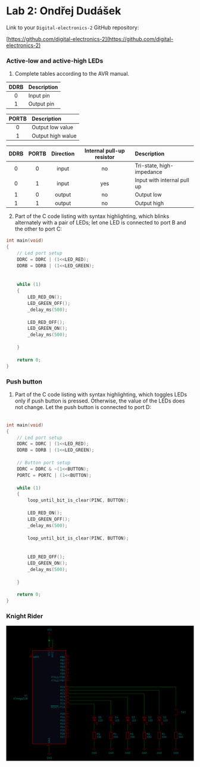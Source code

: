 # Lab 2: Ondřej Dudášek

Link to your `Digital-electronics-2` GitHub repository:

   [https://github.com/digital-electronics-2](https://github.com/digital-electronics-2)


### Active-low and active-high LEDs

1. Complete tables according to the AVR manual.

| **DDRB** | **Description** |
| :-: | :-- |
| 0 | Input pin  | 
| 1 | Output pin |

| **PORTB** | **Description** |
| :-: | :-- |
| 0 | Output low value |
| 1 | Output high walue|

| **DDRB** | **PORTB** | **Direction** | **Internal pull-up resistor** | **Description** |
| :-: | :-: | :-: | :-: | :-- |
| 0 | 0 | input  | no | Tri-state, high-impedance |
| 0 | 1 | input  | yes | Input with internal pull up |
| 1 | 0 | output | no | Output low |
| 1 | 1 | output | no | Output high |

2. Part of the C code listing with syntax highlighting, which blinks alternately with a pair of LEDs; let one LED is connected to port B and the other to port C:

```c
int main(void)
{
    // Led port setup
    DDRC = DDRC | (1<<LED_RED);
    DDRB = DDRB | (1<<LED_GREEN);
 

    while (1)
    {
        LED_RED_ON();
        LED_GREEN_OFF();
        _delay_ms(500);
        
        LED_RED_OFF();
        LED_GREEN_ON();
        _delay_ms(500);

    }

    return 0;
}
```


### Push button

1. Part of the C code listing with syntax highlighting, which toggles LEDs only if push button is pressed. Otherwise, the value of the LEDs does not change. Let the push button is connected to port D:

```c

int main(void)
{
    // Led port setup
    DDRC = DDRC | (1<<LED_RED);
    DDRB = DDRB | (1<<LED_GREEN);

    // Button port setup
    DDRC = DDRC & ~(1<<BUTTON);
    PORTC = PORTC | (1<<BUTTON);    

    while (1)
    {
        loop_until_bit_is_clear(PINC, BUTTON);

        LED_RED_ON();
        LED_GREEN_OFF();
        _delay_ms(500);

        loop_until_bit_is_clear(PINC, BUTTON);

        
        LED_RED_OFF();
        LED_GREEN_ON();
        _delay_ms(500);

    }

    return 0;
}
```


### Knight Rider

   ![knight-rider-scheme.png](knight-rider-scheme.png)
